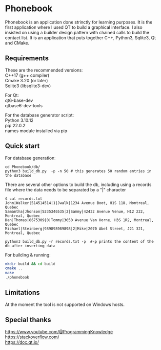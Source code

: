 # Phonebook

Phonebook is an application done strinctly for learning purposes. It is the first application where I used QT to build a graphical interface. I also insisted on using a builder design pattern with chained calls to build the contact list. It is an application that puts together C++, Python3, Sqlite3, Qt and CMake.


## Requirements

These are the recommended versions:<br/>
C++17 (g++ compiler)<br/>
Cmake 3.20 (or later)<br/>
Sqlite3 (libsqlite3-dev) <br/>

For Qt: <br/>
qt6-base-dev<br/>
qtbase6-dev-tools<br/>

For the database generator script:<br/>
Python 3.10.12<br/>
pip 22.0.2<br/>
names module installed via pip<br/>

## Quick start

For database generation:<br/>
```
cd Phonebook/db/
python3 build_db.py  -p -n 50 # this generates 50 random entries in the database

```

There are several other options to build the db, including using a records file where the data needs to be separated by a "|" character<br/>

```
$ cat records.txt
John|Walker|514514514|1|Jwalk|1234 Avenue Boot, H1S 118, Montreal, Quebec
Samantha|Jhonson|5235346535|2|Sammy|42432 Avenue Venue, H12 222, Montreal, Quebec
Dan|Thomas|8675309|0|Tommy|3050 Avenue Van Horne, H3S 1R2, Montreal, Quebec
Michael|Steinberg|989898989898|2|Mike|2070 Abel Street, J21 321, Montreal, Quebec

python3 build_db.py -r records.txt -p  #-p prints the content of the db after inserting data

```

For building & running:

```bash
mkdir build && cd build
cmake ..
make
./phonebook
```

## Limitations
At the moment the tool is not supported on Windows hosts.<br/>

## Special thanks

https://www.youtube.com/@ProgrammingKnowledge<br/>
https://stackoverflow.com/<br/>
https://doc.qt.io/<br/>
